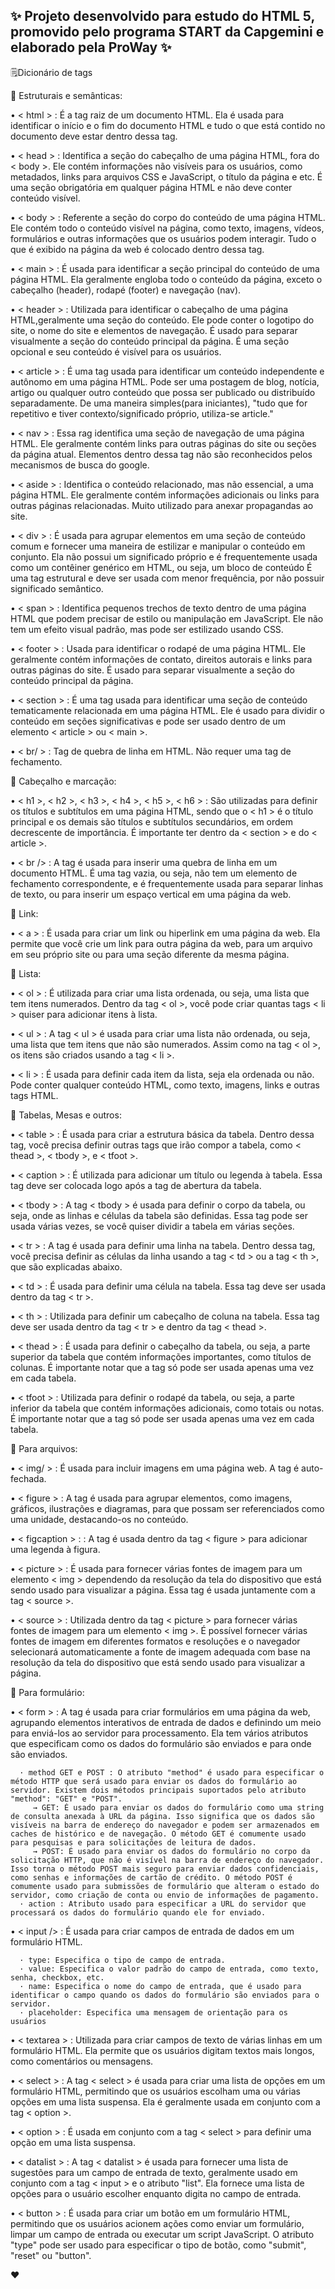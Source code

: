 ## ✨ Projeto desenvolvido para estudo do HTML 5, promovido pelo programa START da Capgemini e elaborado pela ProWay ✨

🗒️Dicionário de tags

📌 Estruturais e semânticas:

   • < html > : É a tag raiz de um documento HTML. Ela é usada para identificar o início e o fim do documento HTML e tudo o que está contido no documento deve estar dentro dessa tag. 

   • < head > : Identifica a seção do cabeçalho de uma página HTML, fora do < body >. Ele contém informações não visíveis para os usuários, como metadados, links para arquivos CSS e JavaScript, o título da página e etc. É uma seção obrigatória em qualquer página HTML e não deve conter conteúdo visível.

   • < body > : Referente a seção do corpo do conteúdo de uma página HTML. Ele contém todo o conteúdo visível na página, como texto, imagens, vídeos, formulários e outras informações que os usuários podem interagir. Tudo o que é exibido na página da web é colocado dentro dessa tag.

   • < main > : É usada para identificar a seção principal do conteúdo de uma página HTML. Ela geralmente engloba todo o conteúdo da página, exceto o cabeçalho (header), rodapé (footer) e navegação (nav).

   • < header > : Utilizada para identificar o cabeçalho de uma página HTML,geralmente uma seção do conteúdo. Ele pode conter o logotipo do site, o nome do site e elementos de navegação. É usado para separar visualmente a seção do conteúdo principal da página. É uma seção opcional e seu conteúdo é visível para os usuários.

   • < article > : É uma tag usada para identificar um conteúdo independente e autônomo em uma página HTML. Pode ser uma postagem de blog, notícia, artigo ou qualquer outro conteúdo que possa ser publicado ou distribuído separadamente. De uma maneira simples(para iniciantes), "tudo que for repetitivo e tiver contexto/significado próprio, utiliza-se article."

   • < nav > : Essa rag identifica uma seção de navegação de uma página HTML. Ele geralmente contém links para outras páginas do site ou seções da página atual. Elementos dentro dessa tag não são reconhecidos pelos mecanismos de busca do google.

   • < aside > : Identifica o conteúdo relacionado, mas não essencial, a uma página HTML. Ele geralmente contém informações adicionais ou links para outras páginas relacionadas. Muito utilizado para anexar propagandas ao site. 

   • < div > : É usada para agrupar elementos em uma seção de conteúdo comum e fornecer uma maneira de estilizar e manipular o conteúdo em conjunto. Ela não possui um significado próprio e é frequentemente usada como um contêiner genérico em HTML, ou seja, um bloco de conteúdo É uma tag estrutural e deve ser usada com menor frequência, por não possuir significado semântico.

   • < span > : Identifica pequenos trechos de texto dentro de uma página HTML que podem precisar de estilo ou manipulação em JavaScript. Ele não tem um efeito visual padrão, mas pode ser estilizado usando CSS. 

   • < footer > : Usada para identificar o rodapé de uma página HTML. Ele geralmente contém informações de contato, direitos autorais e links para outras páginas do site. É usado para separar visualmente a seção do conteúdo principal da página.

   • < section > : É uma tag usada para identificar uma seção de conteúdo tematicamente relacionada em uma página HTML. Ele é usado para dividir o conteúdo em seções significativas e pode ser usado dentro de um elemento < article > ou < main >.

   • < br/ > : Tag de quebra de linha em HTML. Não requer uma tag de fechamento.

📌 Cabeçalho e marcação:

   • < h1 >, < h2 >, < h3 >, < h4 >, < h5 >, < h6 > : São utilizadas para definir os títulos e subtítulos em uma página HTML, sendo que o < h1 > é o título principal e os demais são títulos e subtítulos secundários, em ordem decrescente de importância. É importante ter dentro da < section > e do < article >.
  
   • < br /> : A tag é usada para inserir uma quebra de linha em um documento HTML. É uma tag vazia, ou seja, não tem um elemento de fechamento correspondente, e é frequentemente usada para separar linhas de texto, ou para inserir um espaço vertical em uma página da web.

📌 Link:

   • < a > : É usada para criar um link ou hiperlink em uma página da web. Ela permite que você crie um link para outra página da web, para um arquivo em seu próprio site ou para uma seção diferente da mesma página.

📌 Lista:
   
   • < ol > : É utilizada para criar uma lista ordenada, ou seja, uma lista que tem itens numerados. Dentro da tag < ol >, você pode criar quantas tags < li > quiser para adicionar itens à lista. 

   • < ul > : A tag < ul > é usada para criar uma lista não ordenada, ou seja, uma lista que tem itens que não são numerados. Assim como na tag < ol >, os itens são criados usando a tag < li >. 

   • < li > : É usada para definir cada item da lista, seja ela ordenada ou não. Pode conter qualquer conteúdo HTML, como texto, imagens, links e outras tags HTML.

📌 Tabelas, Mesas e outros:

   • < table > : É usada para criar a estrutura básica da tabela. Dentro dessa tag, você precisa definir outras tags que irão compor a tabela, como < thead >, < tbody >, e < tfoot >.

   • < caption > : É utilizada para adicionar um título ou legenda à tabela. Essa tag deve ser colocada logo após a tag de abertura da tabela.

   • < tbody > : A tag < tbody > é usada para definir o corpo da tabela, ou seja, onde as linhas e células da tabela são definidas. Essa tag pode ser usada várias vezes, se você quiser dividir a tabela em várias seções. 

   • < tr > : A tag é usada para definir uma linha na tabela. Dentro dessa tag, você precisa definir as células da linha usando a tag < td > ou a tag < th >, que são explicadas abaixo. 

   • < td > : É usada para definir uma célula na tabela. Essa tag deve ser usada dentro da tag < tr >.

   • < th > : Utilizada para definir um cabeçalho de coluna na tabela. Essa tag deve ser usada dentro da tag < tr > e dentro da tag < thead >.

   • < thead > : É usada para definir o cabeçalho da tabela, ou seja, a parte superior da tabela que contém informações importantes, como títulos de colunas. É importante notar que a tag só pode ser usada apenas uma vez em cada tabela.

   • < tfoot > : Utilizada para definir o rodapé da tabela, ou seja, a parte inferior da tabela que contém informações adicionais, como totais ou notas. É importante notar que a tag só pode ser usada apenas uma vez em cada tabela.

📌 Para arquivos:

   • < img/ > : É usada para incluir imagens em uma página web. A tag é auto-fechada. 

   • < figure > : A tag é usada para agrupar elementos, como imagens, gráficos, ilustrações e diagramas, para que possam ser referenciados como uma unidade, destacando-os no conteúdo.

   • < figcaption > : : A tag é usada dentro da tag < figure > para adicionar uma legenda à figura. 

   • < picture > : É usada para fornecer várias fontes de imagem para um elemento < img > dependendo da resolução da tela do dispositivo que está sendo usado para visualizar a página. Essa tag é usada juntamente com a tag < source >.

   • < source > : Utilizada dentro da tag < picture > para fornecer várias fontes de imagem para um elemento < img >. É possível fornecer várias fontes de imagem em diferentes formatos e resoluções e o navegador selecionará automaticamente a fonte de imagem adequada com base na resolução da tela do dispositivo que está sendo usado para visualizar a página.

📌 Para formulário:

   • < form > : A tag é usada para criar formulários em uma página da web, agrupando elementos interativos de entrada de dados e definindo um meio para enviá-los ao servidor para processamento. Ela tem vários atributos que especificam como os dados do formulário são enviados e para onde são enviados.
   
      · method GET e POST : O atributo "method" é usado para especificar o método HTTP que será usado para enviar os dados do formulário ao servidor. Existem dois métodos principais suportados pelo atributo "method": "GET" e "POST".  
         → GET: É usado para enviar os dados do formulário como uma string de consulta anexada à URL da página. Isso significa que os dados são visíveis na barra de endereço do navegador e podem ser armazenados em caches de histórico e de navegação. O método GET é comumente usado para pesquisas e para solicitações de leitura de dados.
         → POST: É usado para enviar os dados do formulário no corpo da solicitação HTTP, que não é visível na barra de endereço do navegador. Isso torna o método POST mais seguro para enviar dados confidenciais, como senhas e informações de cartão de crédito. O método POST é comumente usado para submissões de formulário que alteram o estado do servidor, como criação de conta ou envio de informações de pagamento.
      · action : Atributo usado para especificar a URL do servidor que processará os dados do formulário quando ele for enviado.

   • < input /> :  É usada para criar campos de entrada de dados em um formulário HTML.

      · type: Especifica o tipo de campo de entrada.
      · value: Especifica o valor padrão do campo de entrada, como texto, senha, checkbox, etc.
      · name: Especifica o nome do campo de entrada, que é usado para identificar o campo quando os dados do formulário são enviados para o servidor.
      · placeholder: Especifica uma mensagem de orientação para os usuários

   • < textarea > : Utilizada para criar campos de texto de várias linhas em um formulário HTML. Ela permite que os usuários digitam textos mais longos, como comentários ou mensagens.

   • < select > : A tag < select > é usada para criar uma lista de opções em um formulário HTML, permitindo que os usuários escolham uma ou várias opções em uma lista suspensa. Ela é geralmente usada em conjunto com a tag < option >.

   • < option > : É usada em conjunto com a tag < select > para definir uma opção em uma lista suspensa.

   • < datalist > : A tag < datalist > é usada para fornecer uma lista de sugestões para um campo de entrada de texto, geralmente usado em conjunto com a tag < input > e o atributo "list". Ela fornece uma lista de opções para o usuário escolher enquanto digita no campo de entrada.

   • < button > : É usada para criar um botão em um formulário HTML, permitindo que os usuários acionem ações como enviar um formulário, limpar um campo de entrada ou executar um script JavaScript. O atributo "type" pode ser usado para especificar o tipo de botão, como "submit", "reset" ou "button".

   ❤